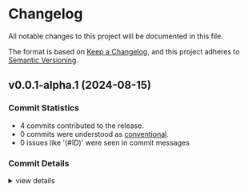 # Changelog

All notable changes to this project will be documented in this file.

The format is based on [Keep a Changelog](https://keepachangelog.com/en/1.0.0/),
and this project adheres to [Semantic Versioning](https://semver.org/spec/v2.0.0.html).

## v0.0.1-alpha.1 (2024-08-15)

### Commit Statistics

<csr-read-only-do-not-edit/>

 - 4 commits contributed to the release.
 - 0 commits were understood as [conventional](https://www.conventionalcommits.org).
 - 0 issues like '(#ID)' were seen in commit messages

### Commit Details

<csr-read-only-do-not-edit/>

<details><summary>view details</summary>

 * **Uncategorized**
    - Adjusting changelogs prior to release of kratka v0.0.2 ([`d879546`](https://github.com/mpwoz/kratka/commit/d87954619f061e2a85bf5da89b797f417d544e6c))
    - Add readmes to subcrates ([`8de0eac`](https://github.com/mpwoz/kratka/commit/8de0eac17dc78ebe4ed783e280a85e7f39c1f0a7))
    - Prep for publish ([`34fb792`](https://github.com/mpwoz/kratka/commit/34fb79224eb2f2f441d9c96235fb4dc6b21b1d5a))
    - Init ([`adc80f0`](https://github.com/mpwoz/kratka/commit/adc80f03eadbd20a85a603812282aafff982322f))
</details>

